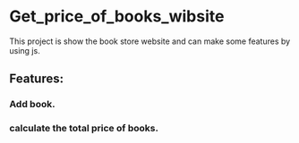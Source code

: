 # Get_price_of_books_wibsite
This project is show the book store website and can make some features by using js.
## Features:
### Add book.
### calculate the total price of books.
